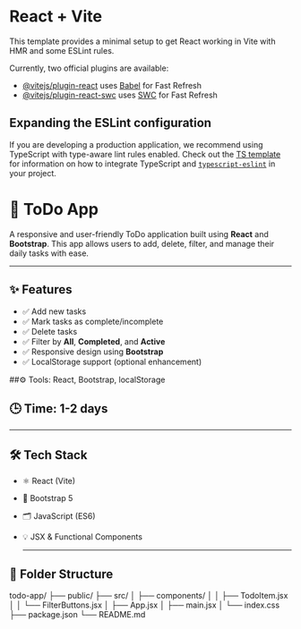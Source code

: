 # React + Vite

This template provides a minimal setup to get React working in Vite with HMR and some ESLint rules.

Currently, two official plugins are available:

- [@vitejs/plugin-react](https://github.com/vitejs/vite-plugin-react/blob/main/packages/plugin-react) uses [Babel](https://babeljs.io/) for Fast Refresh
- [@vitejs/plugin-react-swc](https://github.com/vitejs/vite-plugin-react/blob/main/packages/plugin-react-swc) uses [SWC](https://swc.rs/) for Fast Refresh

## Expanding the ESLint configuration

If you are developing a production application, we recommend using TypeScript with type-aware lint rules enabled. Check out the [TS template](https://github.com/vitejs/vite/tree/main/packages/create-vite/template-react-ts) for information on how to integrate TypeScript and [`typescript-eslint`](https://typescript-eslint.io) in your project.

# 📝 ToDo App

A responsive and user-friendly ToDo application built using **React** and **Bootstrap**. This app allows users to add, delete, filter, and manage their daily tasks with ease.

---


## ✨ Features

- ✅ Add new tasks
- ✅ Mark tasks as complete/incomplete
- ✅ Delete tasks
- ✅ Filter by **All**, **Completed**, and **Active**
- ✅ Responsive design using **Bootstrap**
- ✅ LocalStorage support (optional enhancement)
  <br>
  
 ##⚙️ Tools: React, Bootstrap, localStorage
 
## 🕒 Time: 1-2 days
---

## 🛠️ Tech Stack

- ⚛️ React (Vite)
- 🎨 Bootstrap 5
- 🗂️ JavaScript (ES6)
- 💡 JSX & Functional Components

  ---

## 📁 Folder Structure

todo-app/
├── public/
├── src/
│ ├── components/
│ │ ├── TodoItem.jsx
│ │ └── FilterButtons.jsx
│ ├── App.jsx
│ ├── main.jsx
│ └── index.css
├── package.json
└── README.md
